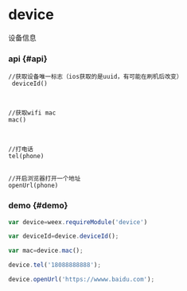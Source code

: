 # device

设备信息

### api {#api}

```
//获取设备唯一标志（ios获取的是uuid，有可能在刷机后改变）
 deviceId()



//获取wifi mac
mac()



//打电话
tel(phone)


//开启浏览器打开一个地址
openUrl(phone)

```

### demo {#demo}

```javascript
var device=weex.requireModule('device')

var deviceId=device.deviceId();

var mac=device.mac();

device.tel('18088888888');

device.openUrl('https://wwww.baidu.com');

```



